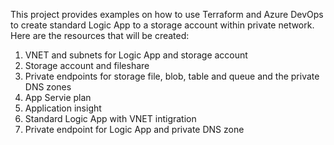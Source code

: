 This project provides examples on how to use Terraform and Azure DevOps to create standard Logic App to a storage account within private network.
Here are the resources that will be created:
  1. VNET and subnets for Logic App and storage account
  2. Storage account and fileshare
  3. Private endpoints for storage file, blob, table and queue and the private DNS zones
  4. App Servie plan
  5. Application insight
  6. Standard Logic App with VNET intigration
  7. Private endpoint for Logic App and private DNS zone
